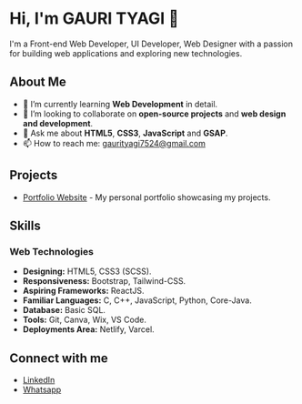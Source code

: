# Hi, I'm GAURI TYAGI 👋

I'm a Front-end Web Developer, UI Developer, Web Designer with a passion for building web applications and exploring new technologies.

## About Me

- 🌱 I’m currently learning **Web Development** in detail.
- 👯 I’m looking to collaborate on **open-source projects** and **web design and development**.
- 💬 Ask me about **HTML5**, **CSS3**, **JavaScript** and **GSAP**.
- 📫 How to reach me: [gaurityagi7524@gmail.com](mailto:gaurityagi7524@gmail.com)

## Projects

- [Portfolio Website](https://gaurityagi01.netlify.app/) - My personal portfolio showcasing my projects.

## Skills
### Web Technologies
- **Designing:** HTML5, CSS3 (SCSS).
- **Responsiveness:** Bootstrap, Tailwind-CSS.
- **Aspiring Frameworks:** ReactJS.
- **Familiar Languages:** C, C++, JavaScript, Python, Core-Java.
- **Database:** Basic SQL.
- **Tools:** Git, Canva, Wix, VS Code.
- **Deployments Area:** Netlify, Varcel.

## Connect with me

- [LinkedIn](https://www.linkedin.com/in/gauri-tyagi-608291194/)
- [Whatsapp](https://wa.me/9634093450)
